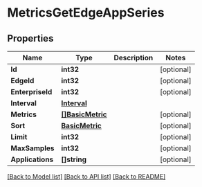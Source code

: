 # MetricsGetEdgeAppSeries

## Properties

Name | Type | Description | Notes
------------ | ------------- | ------------- | -------------
**Id** | **int32** |  | [optional] 
**EdgeId** | **int32** |  | [optional] 
**EnterpriseId** | **int32** |  | [optional] 
**Interval** | [**Interval**](interval.md) |  | 
**Metrics** | [**[]BasicMetric**](basic_metric.md) |  | [optional] 
**Sort** | [**BasicMetric**](basic_metric.md) |  | [optional] 
**Limit** | **int32** |  | [optional] 
**MaxSamples** | **int32** |  | [optional] 
**Applications** | **[]string** |  | [optional] 

[[Back to Model list]](../README.md#documentation-for-models) [[Back to API list]](../README.md#documentation-for-api-endpoints) [[Back to README]](../README.md)


